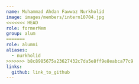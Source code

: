 ```yaml
---
name: Muhammad Ahdan Fawwaz Nurkholid 
image: images/members/intern10704.jpg 
<<<<<<< HEAD
role: formerMem
group: alum
=======
role: alumni
aliases:
  - nurkholid
>>>>>>> b8c8985675a23627432c7da5e8ff9e8eabca77c9
links:
  github: link_to_github 
---
```


